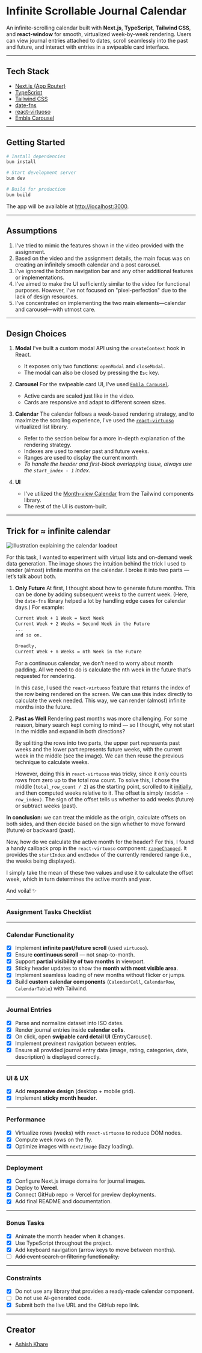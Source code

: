 # Infinite Scrollable Journal Calendar

An infinite-scrolling calendar built with **Next.js**, **TypeScript**, **Tailwind CSS**, and **react-window** for smooth, virtualized week-by-week rendering. Users can view journal entries attached to dates, scroll seamlessly into the past and future, and interact with entries in a swipeable card interface.

---

## Tech Stack

* [Next.js (App Router)](https://nextjs.org/docs/app)
* [TypeScript](https://www.typescriptlang.org/)
* [Tailwind CSS](https://tailwindcss.com/)
* [date-fns](https://date-fns.org/)
* [react-virtuoso](https://virtuoso.dev/)
* [Embla Carousel](https://www.embla-carousel.com/)

---

## Getting Started

```bash
# Install dependencies
bun install

# Start development server
bun dev

# Build for production
bun build
```

The app will be available at [http://localhost:3000](http://localhost:3000).

---

## Assumptions

1. I've tried to mimic the features shown in the video provided with the assignment.
1. Based on the video and the assignment details, the main focus was on creating an infinitely smooth calendar and a post carousel.
1. I've ignored the bottom navigation bar and any other additional features or implementations.
1. I've aimed to make the UI sufficiently similar to the video for functional purposes. However, I've not focused on "pixel-perfection" due to the lack of design resources.
1. I've concentrated on implementing the two main elements—calendar and carousel—with utmost care.

---

## Design Choices

1. **Modal**
   I've built a custom modal API using the `createContext` hook in React.

   * It exposes only two functions: `openModal` and `closeModal`.
   * The modal can also be closed by pressing the `Esc` key.

2. **Carousel**
   For the swipeable card UI, I've used [`Embla Carousel`](https://www.embla-carousel.com/).

   * Active cards are scaled just like in the video.
   * Cards are responsive and adapt to different screen sizes.

3. **Calendar**
   The calendar follows a week-based rendering strategy, and to maximize the scrolling experience, I've used the [`react-virtuoso`](https://virtuoso.dev/) virtualized list library.

   * Refer to the section below for a more in-depth explanation of the rendering strategy.
   * Indexes are used to render past and future weeks.
   * Ranges are used to display the current month.
   * *To handle the header and first-block overlapping issue, always use the `start_index - 1` index.*

4. **UI**

   * I've utilized the [Month-view Calendar](https://tailwindcss.com/plus/ui-blocks/application-ui/data-display/calendars#component-c29139529079ea762f118812bbeaeb9e-dark) from the Tailwind components library.
   * The rest of the UI is custom-built.

---

## Trick for ≈ infinite calendar

![Illustration explaining the calendar loadout](./technique.webp)

For this task, I wanted to experiment with virtual lists and on-demand week data generation. The image shows the intuition behind the trick I used to render (almost) infinite months on the calendar. I broke it into two parts — let’s talk about both.

1. **Only Future**
   At first, I thought about how to generate future months. This can be done by adding subsequent weeks to the current week. (Here, the `date-fns` library helped a lot by handling edge cases for calendar days.) For example:

   ```md
   Current Week + 1 Week = Next Week
   Current Week + 2 Weeks = Second Week in the Future
   ...
   and so on.

   Broadly,
   Current Week + n Weeks = nth Week in the Future
   ```

   For a continuous calendar, we don’t need to worry about month padding. All we need to do is calculate the nth week in the future that’s requested for rendering.

   In this case, I used the `react-virtuoso` feature that returns the index of the row being rendered on the screen. We can use this index directly to calculate the week needed. This way, we can render (almost) infinite months into the future.

2. **Past as Well**
   Rendering past months was more challenging. For some reason, binary search kept coming to mind — so I thought, why not start in the middle and expand in both directions?

   By splitting the rows into two parts, the upper part represents past weeks and the lower part represents future weeks, with the current week in the middle (see the image). We can then reuse the previous technique to calculate weeks.

   However, doing this in `react-virtuoso` was tricky, since it only counts rows from zero up to the total row count. To solve this, I chose the middle (`total_row_count / 2`) as the starting point, scrolled to it [initially](https://virtuoso.dev/initial-index/), and then computed weeks relative to it. The offset is simply `(middle - row_index)`. The sign of the offset tells us whether to add weeks (future) or subtract weeks (past).

**In conclusion:** we can treat the middle as the origin, calculate offsets on both sides, and then decide based on the sign whether to move forward (future) or backward (past).

Now, how do we calculate the active month for the header? For this, I found a handy callback prop in the `react-virtuoso` component: [`rangeChanged`](https://virtuoso.dev/range-change-callback/). It provides the `startIndex` and `endIndex` of the currently rendered range (i.e., the weeks being displayed).

I simply take the mean of these two values and use it to calculate the offset week, which in turn determines the active month and year.

And voila! ✨

---

### Assignment Tasks Checklist

***

### Calendar Functionality
- [x] Implement **infinite past/future scroll** (used `virtuoso`).
- [x] Ensure **continuous scroll** — not snap-to-month.
- [x] Support **partial visibility of two months** in viewport.
- [x] Sticky header updates to show the **month with most visible area**.
- [x] Implement seamless loading of new months without flicker or jumps.
- [x] Build **custom calendar components** (`CalendarCell`, `CalendarRow`, `CalendarTable`) with Tailwind.

***

### Journal Entries
- [x] Parse and normalize dataset into ISO dates.
- [x] Render journal entries inside **calendar cells**.
- [x] On click, open **swipable card detail UI** (EntryCarousel).
- [x] Implement prev/next navigation between entries.
- [x] Ensure all provided journal entry data (image, rating, categories, date, description) is displayed correctly.

***

### UI & UX
- [x] Add **responsive design** (desktop + mobile grid).
- [x] Implement **sticky month header**.

***

### Performance
- [x] Virtualize rows (weeks) with `react-virtuoso` to reduce DOM nodes.
- [x] Compute week rows on the fly.
- [x] Optimize images with `next/image` (lazy loading).

***

### Deployment
- [x] Configure Next.js image domains for journal images.
- [x] Deploy to **Vercel**.
- [x] Connect GitHub repo → Vercel for preview deployments.
- [x] Add final README and documentation.

***

### Bonus Tasks

- [x] Animate the month header when it changes.
- [x] Use TypeScript throughout the project.
- [x] Add keyboard navigation (arrow keys to move between months).
- [ ] ~~Add event search or filtering functionality.~~

***

### Constraints
- [x] Do not use any library that provides a ready-made calendar component.
- [ ] Do not use AI-generated code.
- [x] Submit both the live URL and the GitHub repo link.

---

## Creator

- [Ashish Khare](https://ashishk1331.vercel.app/)
